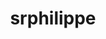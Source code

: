 ---
title: srphilippe
github: https://github.com/srphilippe
mode: dark
transition: 1s
score: 57.0
archetype:
- Minimalistic
---
